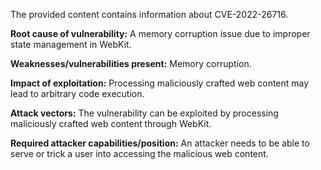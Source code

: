 The provided content contains information about CVE-2022-26716.

**Root cause of vulnerability:** A memory corruption issue due to improper state management in WebKit.

**Weaknesses/vulnerabilities present:** Memory corruption.

**Impact of exploitation:** Processing maliciously crafted web content may lead to arbitrary code execution.

**Attack vectors:** The vulnerability can be exploited by processing maliciously crafted web content through WebKit.

**Required attacker capabilities/position:** An attacker needs to be able to serve or trick a user into accessing the malicious web content.
